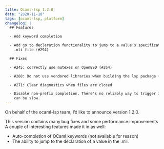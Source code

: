 ```yaml
---
title: Ocaml-lsp 1.2.0
date: "2020-11-18"
tags: [ocaml-lsp, platform]
changelog: |
  ## Features

  - Add keyword completion

  - Add go to declaration functionality to jump to a value's specification in a
    .mli file (#294)

  ## Fixes

  - #245: correctly use mutexes on OpenBSD (#264)

  - #268: Do not use vendored libraries when building the lsp package (#260)

  - #271: Clear diagnostics when files are closed

  - Disable non-prefix completion. There's no reliably way to trigger it and it
    can be slow.
---
```


On behalf of the ocaml-lsp team, I’d like to announce version 1.2.0.

This version contains many bug fixes and some performance improvements A couple of interesting features made it in as well:

- Auto-completion of OCaml keywords (not available for reason)
- The ability to jump to the declaration of a value in the .mli.
